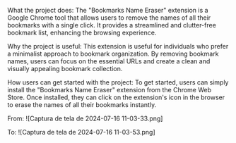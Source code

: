 What the project does:
The "Bookmarks Name Eraser" extension is a Google Chrome tool that allows users to remove the names of all their bookmarks with a single click. It provides a streamlined and clutter-free bookmark list, enhancing the browsing experience.

Why the project is useful:
This extension is useful for individuals who prefer a minimalist approach to bookmark organization. By removing bookmark names, users can focus on the essential URLs and create a clean and visually appealing bookmark collection.

How users can get started with the project:
To get started, users can simply install the "Bookmarks Name Eraser" extension from the Chrome Web Store. Once installed, they can click on the extension's icon in the browser to erase the names of all their bookmarks instantly.

From: ![Captura de tela de 2024-07-16 11-03-33.png]

To: ![Captura de tela de 2024-07-16 11-03-53.png]
